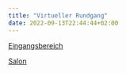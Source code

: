 ```yaml
---
title: "Virtueller Rundgang"
date: 2022-09-13T22:44:44+02:00
---
```


[Eingangsbereich](https://maps.app.goo.gl/p3kAkkLmzLChqvBa7?g_st=iw)

[Salon](https://maps.app.goo.gl/QePsquLouZxt1R2p6?g_st=iwb)

